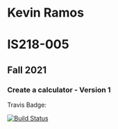 # Kevin Ramos
# IS218-005
## Fall 2021

### Create a calculator - Version 1



Travis Badge:

[![Build Status](https://app.travis-ci.com/kevnramos/calc2.svg?branch=master)](https://app.travis-ci.com/kevnramos/calc2)